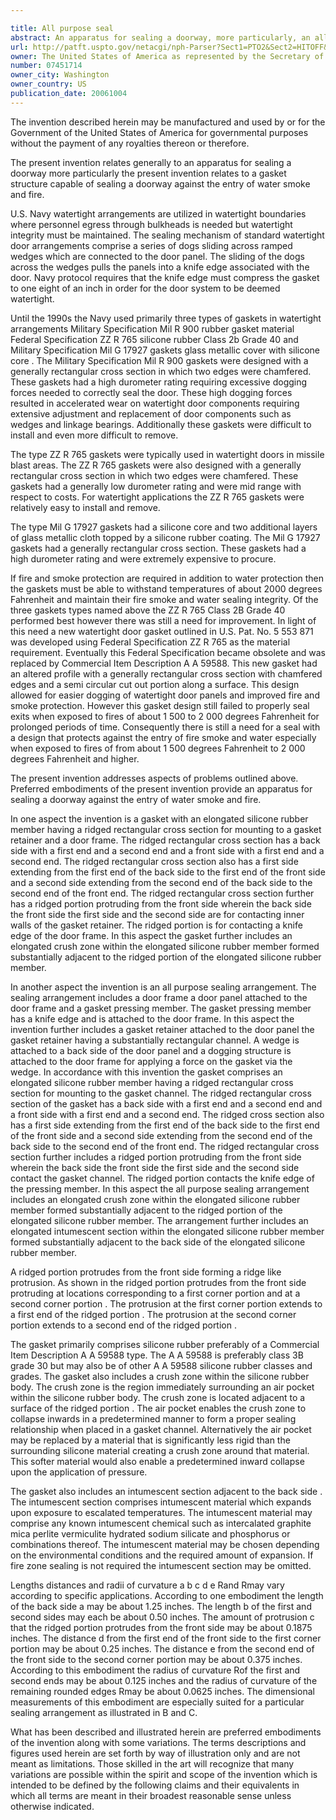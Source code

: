 ```yaml
---

title: All purpose seal
abstract: An apparatus for sealing a doorway, more particularly, an all purpose gasket structure capable of sealing a doorway against the entry of water, smoke, and fire. The gasket is primarily an elongated silicone rubber structure having a ridged rectangular cross section for mounting to a gasket retainer. The gasket also includes a crush zone which collapses inwardly when pressure is applied to the gasket surface, resulting in improved sealing and the blockage of water intrusion paths. The gasket may further include an intumescent section within the elongated silicone rubber structure. In the sealing arrangement, the gasket is arranged within a gasket retainer that surrounds the doorway, thereby sealing boundaries between areas of personal egress.
url: http://patft.uspto.gov/netacgi/nph-Parser?Sect1=PTO2&Sect2=HITOFF&p=1&u=%2Fnetahtml%2FPTO%2Fsearch-adv.htm&r=1&f=G&l=50&d=PALL&S1=07451714&OS=07451714&RS=07451714
owner: The United States of America as represented by the Secretary of the Navy
number: 07451714
owner_city: Washington
owner_country: US
publication_date: 20061004
---
```

The invention described herein may be manufactured and used by or for the Government of the United States of America for governmental purposes without the payment of any royalties thereon or therefore.

The present invention relates generally to an apparatus for sealing a doorway more particularly the present invention relates to a gasket structure capable of sealing a doorway against the entry of water smoke and fire.

U.S. Navy watertight arrangements are utilized in watertight boundaries where personnel egress through bulkheads is needed but watertight integrity must be maintained. The sealing mechanism of standard watertight door arrangements comprise a series of dogs sliding across ramped wedges which are connected to the door panel. The sliding of the dogs across the wedges pulls the panels into a knife edge associated with the door. Navy protocol requires that the knife edge must compress the gasket to one eight of an inch in order for the door system to be deemed watertight.

Until the 1990s the Navy used primarily three types of gaskets in watertight arrangements Military Specification Mil R 900 rubber gasket material Federal Specification ZZ R 765 silicone rubber Class 2b Grade 40 and Military Specification Mil G 17927 gaskets glass metallic cover with silicone core . The Military Specification Mil R 900 gaskets were designed with a generally rectangular cross section in which two edges were chamfered. These gaskets had a high durometer rating requiring excessive dogging forces needed to correctly seal the door. These high dogging forces resulted in accelerated wear on watertight door components requiring extensive adjustment and replacement of door components such as wedges and linkage bearings. Additionally these gaskets were difficult to install and even more difficult to remove.

The type ZZ R 765 gaskets were typically used in watertight doors in missile blast areas. The ZZ R 765 gaskets were also designed with a generally rectangular cross section in which two edges were chamfered. These gaskets had a generally low durometer rating and were mid range with respect to costs. For watertight applications the ZZ R 765 gaskets were relatively easy to install and remove.

The type Mil G 17927 gaskets had a silicone core and two additional layers of glass metallic cloth topped by a silicone rubber coating. The Mil G 17927 gaskets had a generally rectangular cross section. These gaskets had a high durometer rating and were extremely expensive to procure.

If fire and smoke protection are required in addition to water protection then the gaskets must be able to withstand temperatures of about 2000 degrees Fahrenheit and maintain their fire smoke and water sealing integrity. Of the three gaskets types named above the ZZ R 765 Class 2B Grade 40 performed best however there was still a need for improvement. In light of this need a new watertight door gasket outlined in U.S. Pat. No. 5 553 871 was developed using Federal Specification ZZ R 765 as the material requirement. Eventually this Federal Specification became obsolete and was replaced by Commercial Item Description A A 59588. This new gasket had an altered profile with a generally rectangular cross section with chamfered edges and a semi circular cut out portion along a surface. This design allowed for easier dogging of watertight door panels and improved fire and smoke protection. However this gasket design still failed to properly seal exits when exposed to fires of about 1 500 to 2 000 degrees Fahrenheit for prolonged periods of time. Consequently there is still a need for a seal with a design that protects against the entry of fire smoke and water especially when exposed to fires of from about 1 500 degrees Fahrenheit to 2 000 degrees Fahrenheit and higher.

The present invention addresses aspects of problems outlined above. Preferred embodiments of the present invention provide an apparatus for sealing a doorway against the entry of water smoke and fire.

In one aspect the invention is a gasket with an elongated silicone rubber member having a ridged rectangular cross section for mounting to a gasket retainer and a door frame. The ridged rectangular cross section has a back side with a first end and a second end and a front side with a first end and a second end. The ridged rectangular cross section also has a first side extending from the first end of the back side to the first end of the front side and a second side extending from the second end of the back side to the second end of the front end. The ridged rectangular cross section further has a ridged portion protruding from the front side wherein the back side the front side the first side and the second side are for contacting inner walls of the gasket retainer. The ridged portion is for contacting a knife edge of the door frame. In this aspect the gasket further includes an elongated crush zone within the elongated silicone rubber member formed substantially adjacent to the ridged portion of the elongated silicone rubber member.

In another aspect the invention is an all purpose sealing arrangement. The sealing arrangement includes a door frame a door panel attached to the door frame and a gasket pressing member. The gasket pressing member has a knife edge and is attached to the door frame. In this aspect the invention further includes a gasket retainer attached to the door panel the gasket retainer having a substantially rectangular channel. A wedge is attached to a back side of the door panel and a dogging structure is attached to the door frame for applying a force on the gasket via the wedge. In accordance with this invention the gasket comprises an elongated silicone rubber member having a ridged rectangular cross section for mounting to the gasket channel. The ridged rectangular cross section of the gasket has a back side with a first end and a second end and a front side with a first end and a second end. The ridged cross section also has a first side extending from the first end of the back side to the first end of the front side and a second side extending from the second end of the back side to the second end of the front end. The ridged rectangular cross section further includes a ridged portion protruding from the front side wherein the back side the front side the first side and the second side contact the gasket channel. The ridged portion contacts the knife edge of the pressing member. In this aspect the all purpose sealing arrangement includes an elongated crush zone within the elongated silicone rubber member formed substantially adjacent to the ridged portion of the elongated silicone rubber member. The arrangement further includes an elongated intumescent section within the elongated silicone rubber member formed substantially adjacent to the back side of the elongated silicone rubber member.

A ridged portion protrudes from the front side forming a ridge like protrusion. As shown in the ridged portion protrudes from the front side protruding at locations corresponding to a first corner portion and at a second corner portion . The protrusion at the first corner portion extends to a first end of the ridged portion . The protrusion at the second corner portion extends to a second end of the ridged portion .

The gasket primarily comprises silicone rubber preferably of a Commercial Item Description A A 59588 type. The A A 59588 is preferably class 3B grade 30 but may also be of other A A 59588 silicone rubber classes and grades. The gasket also includes a crush zone within the silicone rubber body. The crush zone is the region immediately surrounding an air pocket within the silicone rubber body. The crush zone is located adjacent to a surface of the ridged portion . The air pocket enables the crush zone to collapse inwards in a predetermined manner to form a proper sealing relationship when placed in a gasket channel. Alternatively the air pocket may be replaced by a material that is significantly less rigid than the surrounding silicone material creating a crush zone around that material. This softer material would also enable a predetermined inward collapse upon the application of pressure.

The gasket also includes an intumescent section adjacent to the back side . The intumescent section comprises intumescent material which expands upon exposure to escalated temperatures. The intumescent material may comprise any known intumescent chemical such as intercalated graphite mica perlite vermiculite hydrated sodium silicate and phosphorus or combinations thereof. The intumescent material may be chosen depending on the environmental conditions and the required amount of expansion. If fire zone sealing is not required the intumescent section may be omitted.

Lengths distances and radii of curvature a b c d e Rand Rmay vary according to specific applications. According to one embodiment the length of the back side a may be about 1.25 inches. The length b of the first and second sides may each be about 0.50 inches. The amount of protrusion c that the ridged portion protrudes from the front side may be about 0.1875 inches. The distance d from the first end of the front side to the first corner portion may be about 0.25 inches. The distance e from the second end of the front side to the second corner portion may be about 0.375 inches. According to this embodiment the radius of curvature Rof the first and second ends may be about 0.125 inches and the radius of curvature of the remaining rounded edges Rmay be about 0.0625 inches. The dimensional measurements of this embodiment are especially suited for a particular sealing arrangement as illustrated in B and C.

What has been described and illustrated herein are preferred embodiments of the invention along with some variations. The terms descriptions and figures used herein are set forth by way of illustration only and are not meant as limitations. Those skilled in the art will recognize that many variations are possible within the spirit and scope of the invention which is intended to be defined by the following claims and their equivalents in which all terms are meant in their broadest reasonable sense unless otherwise indicated.

